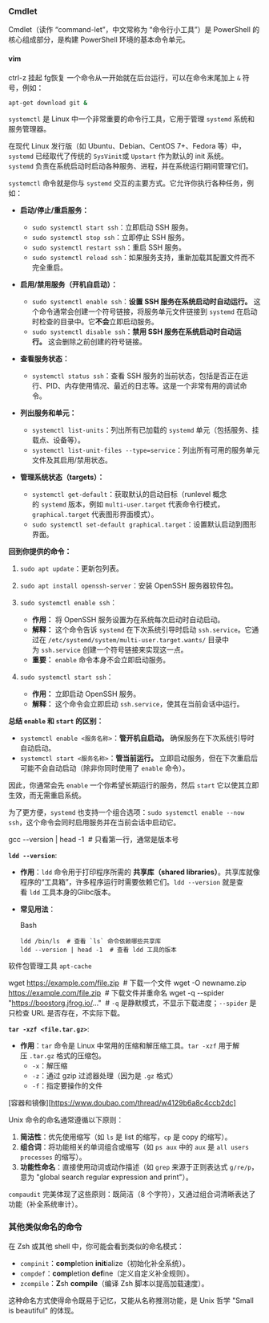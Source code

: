 
### Cmdlet
Cmdlet（读作 “command-let”，中文常称为 “命令行小工具”）是 PowerShell 的核心组成部分，是构建 PowerShell 环境的基本命令单元。

#### vim
ctrl-z 挂起 fg恢复
一个命令从一开始就在后台运行，可以在命令末尾加上 `&` 符号，例如：
```bash
apt-get download git &
```



`systemctl` 是 Linux 中一个非常重要的命令行工具，它用于管理 `systemd` 系统和服务管理器。

在现代 Linux 发行版（如 Ubuntu、Debian、CentOS 7+、Fedora 等）中，`systemd` 已经取代了传统的 `SysVinit`或 `Upstart` 作为默认的 init 系统。`systemd` 负责在系统启动时启动各种服务、进程，并在系统运行期间管理它们。

`systemctl` 命令就是你与 `systemd` 交互的主要方式。它允许你执行各种任务，例如：

- **启动/停止/重启服务：**
    
    - `sudo systemctl start ssh`：立即启动 SSH 服务。
    - `sudo systemctl stop ssh`：立即停止 SSH 服务。
    - `sudo systemctl restart ssh`：重启 SSH 服务。
    - `sudo systemctl reload ssh`：如果服务支持，重新加载其配置文件而不完全重启。
- **启用/禁用服务（开机自启动）：**
    
    - `sudo systemctl enable ssh`：**设置 SSH 服务在系统启动时自动运行。** 这个命令通常会创建一个符号链接，将服务单元文件链接到 `systemd` 在启动时检查的目录中。它**不会**立即启动服务。
    - `sudo systemctl disable ssh`：**禁用 SSH 服务在系统启动时自动运行。** 这会删除之前创建的符号链接。
- **查看服务状态：**
    
    - `systemctl status ssh`：查看 SSH 服务的当前状态，包括是否正在运行、PID、内存使用情况、最近的日志等。这是一个非常有用的调试命令。
- **列出服务和单元：**
    
    - `systemctl list-units`：列出所有已加载的 `systemd` 单元（包括服务、挂载点、设备等）。
    - `systemctl list-unit-files --type=service`：列出所有可用的服务单元文件及其启用/禁用状态。
- **管理系统状态（targets）：**
    
    - `systemctl get-default`：获取默认的启动目标（runlevel 概念的 `systemd` 版本，例如 `multi-user.target` 代表命令行模式，`graphical.target` 代表图形界面模式）。
    - `sudo systemctl set-default graphical.target`：设置默认启动到图形界面。

**回到你提供的命令：**

1. `sudo apt update`：更新包列表。
    
2. `sudo apt install openssh-server`：安装 OpenSSH 服务器软件包。
    
3. `sudo systemctl enable ssh`：
    
    - **作用：** 将 OpenSSH 服务设置为在系统每次启动时自动启动。
    - **解释：** 这个命令告诉 `systemd` 在下次系统引导时启动 `ssh.service`。它通过在 `/etc/systemd/system/multi-user.target.wants/` 目录中为 `ssh.service` 创建一个符号链接来实现这一点。
    - **重要：** `enable` 命令本身不会立即启动服务。
4. `sudo systemctl start ssh`：
    
    - **作用：** 立即启动 OpenSSH 服务。
    - **解释：** 这个命令会立即启动 `ssh.service`，使其在当前会话中运行。

**总结 `enable` 和 `start` 的区别：**

- `systemctl enable <服务名称>`：**管开机自启动。** 确保服务在下次系统引导时自动启动。
- `systemctl start <服务名称>`：**管当前运行。** 立即启动服务，但在下次重启后可能不会自动启动（除非你同时使用了 `enable` 命令）。

因此，你通常会先 `enable` 一个你希望长期运行的服务，然后 `start` 它以使其立即生效，而无需重启系统。

为了更方便，`systemd` 也支持一个组合选项：`sudo systemctl enable --now ssh`，这个命令会同时启用服务并在当前会话中启动它。

gcc --version | head -1  # 只看第一行，通常是版本号


**`ldd --version`**:

- **作用**：`ldd` 命令用于打印程序所需的 **共享库（shared libraries）**。共享库就像程序的“工具箱”，许多程序运行时需要依赖它们。`ldd --version` 就是查看 `ldd` 工具本身的Glibc版本。
- **常见用法**：
    
    Bash
    
    ```
    ldd /bin/ls  # 查看 `ls` 命令依赖哪些共享库
    ldd --version | head -1  # 查看 ldd 工具的版本
    ```
软件包管理工具 `apt-cache`


wget https://example.com/file.zip  # 下载一个文件
wget -O newname.zip https://example.com/file.zip  # 下载文件并重命名
wget -q --spider "https://boostorg.jfrog.io/..."  # `-q` 是静默模式，不显示下载进度；`--spider` 是只检查 URL 是否存在，不实际下载。


**`tar -xzf <file.tar.gz>`**:

- **作用**：`tar` 命令是 Linux 中常用的压缩和解压缩工具。`tar -xzf` 用于解压 `.tar.gz` 格式的压缩包。
    - `-x`：解压缩
    - `-z`：通过 gzip 过滤器处理（因为是 `.gz` 格式）
    - `-f`：指定要操作的文件

[容器和镜像][https://www.doubao.com/thread/w4129b6a8c4ccb2dc]


Unix 命令的命名通常遵循以下原则：

1. **简洁性**：优先使用缩写（如 `ls` 是 list 的缩写，`cp` 是 copy 的缩写）。
2. **组合词**：将功能相关的单词组合或缩写（如 `ps aux` 中的 `aux` 是 `all users processes` 的缩写）。
3. **功能性命名**：直接使用动词或动作描述（如 `grep` 来源于正则表达式 `g/re/p`，意为 "global search regular expression and print"）。

  

`compaudit` 完美体现了这些原则：既简洁（8 个字符），又通过组合词清晰表达了功能（补全系统审计）。

### 其他类似命名的命令

在 Zsh 或其他 shell 中，你可能会看到类似的命名模式：

  

- `compinit`：**comp**letion **init**ialize（初始化补全系统）。
- `compdef`：**comp**letion **def**ine（定义自定义补全规则）。
- `zcompile`：**Z**sh **compile**（编译 Zsh 脚本以提高加载速度）。

  

这种命名方式使得命令既易于记忆，又能从名称推测功能，是 Unix 哲学 "Small is beautiful" 的体现。